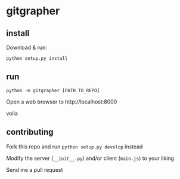 # gitgrapher

## install

Download & run:

    python setup.py install

## run

    python -m gitgrapher [PATH_TO_REPO]

Open a web browser to http://localhost:8000

voila

## contributing

Fork this repo and run `python setup.py develop` instead

Modify the server (`__init__.py`) and/or client (`main.js`) to your liking

Send me a pull request
